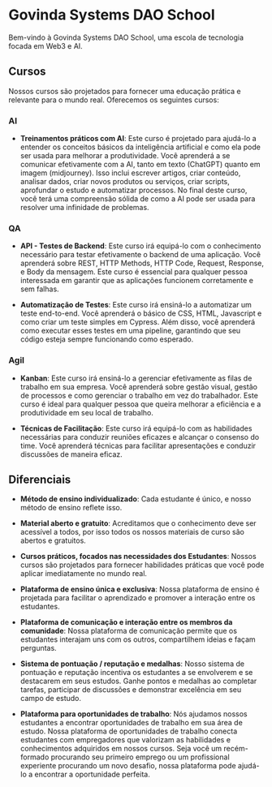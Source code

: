# Govinda Systems DAO School

Bem-vindo à Govinda Systems DAO School, uma escola de tecnologia focada em Web3 e AI.

## Cursos

Nossos cursos são projetados para fornecer uma educação prática e relevante para o mundo real. Oferecemos os seguintes cursos:

### AI

- **Treinamentos práticos com AI**: Este curso é projetado para ajudá-lo a entender os conceitos básicos da inteligência artificial e como ela pode ser usada para melhorar a produtividade. Você aprenderá a se comunicar efetivamente com a AI, tanto em texto (ChatGPT) quanto em imagem (midjourney). Isso inclui escrever artigos, criar conteúdo, analisar dados, criar novos produtos ou serviços, criar scripts, aprofundar o estudo e automatizar processos. No final deste curso, você terá uma compreensão sólida de como a AI pode ser usada para resolver uma infinidade de problemas.

### QA

- **API - Testes de Backend**: Este curso irá equipá-lo com o conhecimento necessário para testar efetivamente o backend de uma aplicação. Você aprenderá sobre REST, HTTP Methods, HTTP Code, Request, Response, e Body da mensagem. Este curso é essencial para qualquer pessoa interessada em garantir que as aplicações funcionem corretamente e sem falhas.

- **Automatização de Testes**: Este curso irá ensiná-lo a automatizar um teste end-to-end. Você aprenderá o básico de CSS, HTML, Javascript e como criar um teste simples em Cypress. Além disso, você aprenderá como executar esses testes em uma pipeline, garantindo que seu código esteja sempre funcionando como esperado.

### Agil

- **Kanban**: Este curso irá ensiná-lo a gerenciar efetivamente as filas de trabalho em sua empresa. Você aprenderá sobre gestão visual, gestão de processos e como gerenciar o trabalho em vez do trabalhador. Este curso é ideal para qualquer pessoa que queira melhorar a eficiência e a produtividade em seu local de trabalho.

- **Técnicas de Facilitação**: Este curso irá equipá-lo com as habilidades necessárias para conduzir reuniões eficazes e alcançar o consenso do time. Você aprenderá técnicas para facilitar apresentações e conduzir discussões de maneira eficaz.

## Diferenciais

- **Método de ensino individualizado**: Cada estudante é único, e nosso método de ensino reflete isso.

- **Material aberto e gratuito**: Acreditamos que o conhecimento deve ser acessível a todos, por isso todos os nossos materiais de curso são abertos e gratuitos.

- **Cursos práticos, focados nas necessidades dos Estudantes**: Nossos cursos são projetados para fornecer habilidades práticas que você pode aplicar imediatamente no mundo real.

- **Plataforma de ensino única e exclusiva**: Nossa plataforma de ensino é projetada para facilitar o aprendizado e promover a interação entre os estudantes.

- **Plataforma de comunicação e interação entre os membros da comunidade**: Nossa plataforma de comunicação permite que os estudantes interajam uns com os outros, compartilhem ideias e façam perguntas.

- **Sistema de pontuação / reputação e medalhas**: Nosso sistema de pontuação e reputação incentiva os estudantes a se envolverem e se destacarem em seus estudos. Ganhe pontos e medalhas ao completar tarefas, participar de discussões e demonstrar excelência em seu campo de estudo.

- **Plataforma para oportunidades de trabalho**: Nós ajudamos nossos estudantes a encontrar oportunidades de trabalho em sua área de estudo. Nossa plataforma de oportunidades de trabalho conecta estudantes com empregadores que valorizam as habilidades e conhecimentos adquiridos em nossos cursos. Seja você um recém-formado procurando seu primeiro emprego ou um profissional experiente procurando um novo desafio, nossa plataforma pode ajudá-lo a encontrar a oportunidade perfeita.
